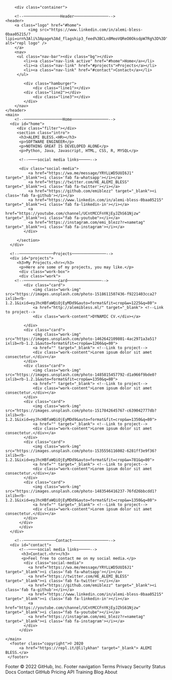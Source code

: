 
<html>
  <head>
      <meta charset="utf-8">
      <meta name="viewport" content="width=device-width">
      <title>ALEMI BLESS Portfolio site</title>
      <link href="style.css" rel="stylesheet" type="text/css" />
      <link rel="stylesheet" href="https://use.fontawesome.com/releases/v5.13.0/css/all.css">
      <link rel="icon" href="https://upload.wikimedia.org/wikipedia/commons/thumb/b/b2/Repl.it_logo.svg/220px-Repl.it_logo.png">
      <script src="https://ajax.googleapis.com/ajax/libs/jquery/3.5.1/jquery.min.js"></script>
      <script src="script.js"></script>
  </head>
    <body>
	  
        <div class="container">
	  
		<!--────────────────Header───────────────-->
	<header>
		<a class="logo" href="#home">
              <img src="https://www.linkedin.com/in/alemi-bless-0baa05215/?lipi=urn%3Ali%3Apage%3Ad_flagship3_feed%3BCLn8MeoVQReO0OksdpW7Rg%3D%3D" alt="repl logo" />
		</a>
		<nav>	
		 <ul class="nav-bar"><div class="bg"></div>
			<li><a class="nav-link active" href="#home">Home</a></li>
			<li><a class="nav-link" href="#projects">Projects</a></li>
			<li><a class="nav-link" href="#contact">Contact</a></li>
		 </ul>
			
			<div class="hamburger">
				<div class="line1"></div>
            <div class="line2"></div>
				<div class="line3"></div>
			</div>
		</nav>
	</header>
	<main>
		<!--─────────────────Home────────────────-->
	  <div id="home">
		 <div class="filter"></div>
		 <section class="intro">
		  <h3>ALEMI BLESS.<HR></h3>
		  <p>SOFTWARE ENGINEER</p>
		  <p>NOTHING GREAT IS DEVELOPED ALONE</p>
          <p>Python, Java, Javascript, HTML, CSS, R, MYSQL</p>
			  
		  <!--────social media links─────-->
			 
		  <div class="social-media">
			  <a href="https://wa.me/message/YRYLLWD5UUI6J1" target="_blank"><i class='fab fa-whatsapp'></i></a>
			  <a href="https://twitter.com/HE_ALEMI_BLESS" target="_blank"><i class='fab fa-twitter'></i></a>
			  <a href="https://github.com/emiblezz" target="_blank"><i class='fab fa-github'></i></a>
			  <a href="https://www.linkedin.com/in/alemi-bless-0baa05215" target="_blank"><i class='fab fa-linkedin-in'></i></a>
			  <a href="https://youtube.com/channel/UCntMCCFnYKjEyJZhS61Njzw" target="_blank"><i class="fab fa-youtube"></i></a>
			  <a href="https://instagram.com/emi_blezz?r=nametag" target="_blank"><i class='fab fa-instagram'></i></a>
		    </div>
			 
		 </section> 
	  </div>  
		
	  <!--───────────────Projects───────────────-->
	  <div id="projects"> 
		 <h3>My Projects.<hr></h3>
		  <p>Here are some of my projects, you may like.</p>
		  <div class="work-box">
		  <div class="work">
		<!--───────────────card───────────────-->
			<div class="card">
			    <img class="work-img" src="https://images.unsplash.com/photo-1518611507436-f9221403cca2?ixlib=rb-1.2.1&ixid=eyJhcHBfaWQiOjEyMDd9&auto=format&fit=crop&w=1225&q=80">
			    <a href="http://alemibless.ml/" target="_blank"> <!--Link to project-->
			    <div class="work-content">DYNAMIC CV.</div></a>	    
				
            </div>
			<div class="card">
			    <img class="work-img" src="https://images.unsplash.com/photo-1462642109801-4ac2971a3a51?ixlib=rb-1.2.1&auto=format&fit=crop&w=1266&q=80">
				<a href="" target="_blank"> <!--Link to project-->
				<div class="work-content">Lorem ipsum dolor sit amet consectetur.</div></a>
            </div>
            <div class="card">
			    <img class="work-img" src="https://images.unsplash.com/photo-1485815457792-d1a966f9bde0?ixlib=rb-1.2.1&auto=format&fit=crop&w=1350&q=80">
				<a href="" target="_blank"> <!--Link to project-->
				<div class="work-content">Lorem ipsum dolor sit amet consectetur.</div></a>
            </div>
            <div class="card">
			    <img class="work-img" src="https://images.unsplash.com/photo-1517842645767-c639042777db?ixlib=rb-1.2.1&ixid=eyJhcHBfaWQiOjEyMDd9&auto=format&fit=crop&w=1350&q=80">
				<a href="" target="_blank"> <!--Link to project-->
				<div class="work-content">Lorem ipsum dolor sit amet consectetur.</div></a>
            </div> 
			<div class="card">
			    <img class="work-img" src="https://images.unsplash.com/photo-1535556116002-6281ff3e9f36?ixlib=rb-1.2.1&ixid=eyJhcHBfaWQiOjEyMDd9&auto=format&fit=crop&w=781&q=80">
				<a href="" target="_blank"> <!--Link to project-->
				<div class="work-content">Lorem ipsum dolor sit amet consectetur.</div></a>
            </div>
			<div class="card">
			    <img class="work-img" src="https://images.unsplash.com/photo-1483546416237-76fd26bbcdd1?ixlib=rb-1.2.1&ixid=eyJhcHBfaWQiOjEyMDd9&auto=format&fit=crop&w=1350&q=80">
				<a href="" target="_blank"> <!--Link to project-->
				<div class="work-content">Lorem ipsum dolor sit amet consectetur.</div></a>
            </div> 	  
		  </div>
		  </div>
	  </div>
		 
		<!--──────────────Contact────────────────-->
	  <div id="contact">
		  <!--────social media links─────-->
		   <h3>Contact.<hr></h3>
		   <p>Feel free to contact me on my social media.</p>
		    <div class="social-media">
			  <a href="https://wa.me/message/YRYLLWD5UUI6J1" target="_blank"><i class='fab fa-whatsapp'></i></a>
			  <a href="https://twitter.com/HE_ALEMI_BLESS" target="_blank"><i class='fab fa-twitter'></i></a>
			  <a href="https://github.com/emiblezz" target="_blank"><i class='fab fa-github'></i></a>
			  <a href="https://www.linkedin.com/in/alemi-bless-0baa05215" target="_blank"><i class='fab fa-linkedin-in'></i></a>
			  <a href="https://youtube.com/channel/UCntMCCFnYKjEyJZhS61Njzw" target="_blank"><i class="fab fa-youtube"></i></a>
			  <a href="https://instagram.com/emi_blezz?r=nametag" target="_blank"><i class='fab fa-instagram'></i></a>
		    </div>
		  </div>

	</main>
	  <footer class="copyright">© 2020 
		  <a href="https://repl.it/@lilykhan" target="_blank"> ALEMI BLESS.</a>
     </footer>
	  
  </div>
  <!--
  This script places a badge on your repl's full-browser view back to your repl's cover
  page. Try various colors for the theme: dark, light, red, orange, yellow, lime, green,
  teal, blue, blurple, magenta, pink!
  -->
  <script src="https://replit.com/public/js/replit-badge.js" theme="blue" defer></script>  
  </body>
</html>
Footer
© 2022 GitHub, Inc.
Footer navigation
Terms
Privacy
Security
Status
Docs
Contact GitHub
Pricing
API
Training
Blog
About

